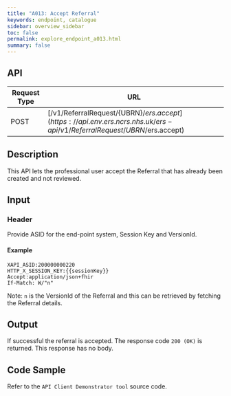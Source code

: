 ```yaml
---
title: "A013: Accept Referral"
keywords: endpoint, catalogue
sidebar: overview_sidebar
toc: false
permalink: explore_endpoint_a013.html
summary: false
---
```


## API

| Request Type | URL |
| -------------| --- |
| POST | [/v1/ReferralRequest/{UBRN}/$ers.accept](https://api.{env}.ers.ncrs.nhs.uk/ers-api/v1/ReferralRequest/{UBRN}/$ers.accept)

## Description
This API lets the professional user accept the Referral that has already been created and not reviewed.

## Input

### Header
Provide ASID for the end-point system, Session Key and VersionId.

#### Example
```http
XAPI_ASID:200000000220
HTTP_X_SESSION_KEY:{{sessionKey}}
Accept:application/json+fhir
If-Match: W/"n"
```

Note: `n` is the VersionId of the Referral and this can be retrieved by fetching the Referral details.

## Output
If successful the referral is accepted. The response code `200 (OK)` is returned. This response has no body.

## Code Sample
Refer to the `API Client Demonstrator tool` source code.
